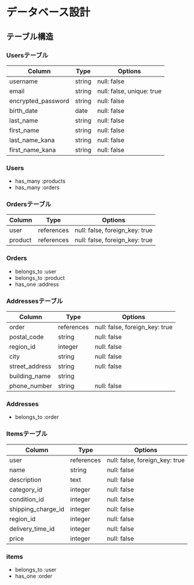 # データベース設計

## テーブル構造

### Usersテーブル
| Column              | Type    | Options                       |
|---------------------|---------|-------------------------------|
| username            | string  | null: false                   |
| email               | string  | null: false, unique: true     |
| encrypted_password  | string  | null: false                   |
| birth_date          | date    | null: false                   |
| last_name           | string  | null: false                   |
| first_name          | string  | null: false                   |
| last_name_kana      | string  | null: false                   |
| first_name_kana     | string  | null: false                   |

### Users
- has_many :products
- has_many :orders

### Ordersテーブル
| Column    | Type       | Options                         |
|-----------|------------|---------------------------------|
| user      | references | null: false, foreign_key: true  |
| product   | references | null: false, foreign_key: true  |

### Orders
- belongs_to :user
- belongs_to :product
- has_one :address

### Addressesテーブル
| Column         | Type       | Options                      |
|----------------|------------|------------------------------|
| order          | references | null: false, foreign_key: true|
| postal_code    | string     | null: false                  |
| region_id      | integer    | null: false                  |  <!-- ActiveHashのカラム名と一致 -->
| city           | string     | null: false                  |
| street_address | string     | null: false                  |
| building_name  | string     |                              |
| phone_number   | string     | null: false                  |

### Addresses
- belongs_to :order

### Itemsテーブル
| Column            | Type       | Options                      |
|-------------------|------------|------------------------------|
| user              | references | null: false, foreign_key: true|
| name              | string     | null: false                  |
| description       | text       | null: false                  |
| category_id       | integer    | null: false                  |
| condition_id      | integer    | null: false                  |
| shipping_charge_id| integer    | null: false                  |
| region_id         | integer    | null: false                  |
| delivery_time_id  | integer    | null: false                  |
| price             | integer    | null: false                  |

### items
- belongs_to :user
- has_one :order

